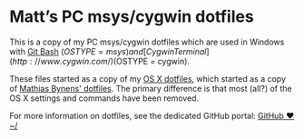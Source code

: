 # Matt’s PC msys/cygwin dotfiles

This is a copy of my PC msys/cygwin dotfiles which are used in Windows with [Git Bash](http://msysgit.github.com/) ($OSTYPE = msys) and [Cygwin Terminal](http://www.cygwin.com/) ($OSTYPE = cygwin).

These files started as a copy of my [OS X dotfiles](https://github.com/matthewriley/dotfiles), which started as a copy of [Mathias Bynens' dotfiles](https://github.com/mathiasbynens/dotfiles). The primary difference is that most (all?) of the OS X settings and commands have been removed.

For more information on dotfiles, see the dedicated GitHub portal: [GitHub ❤ ~/](http://dotfiles.github.com/)